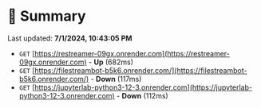 # 📖 Summary
Last updated: **7/1/2024, 10:43:05 PM**

- `GET` [https://restreamer-09gx.onrender.com](https://restreamer-09gx.onrender.com) - **Up** (682ms)
- `GET` [https://filestreambot-b5k6.onrender.com/](https://filestreambot-b5k6.onrender.com/) - **Down** (117ms)
- `GET` [https://jupyterlab-python3-12-3.onrender.com](https://jupyterlab-python3-12-3.onrender.com) - **Down** (112ms)
